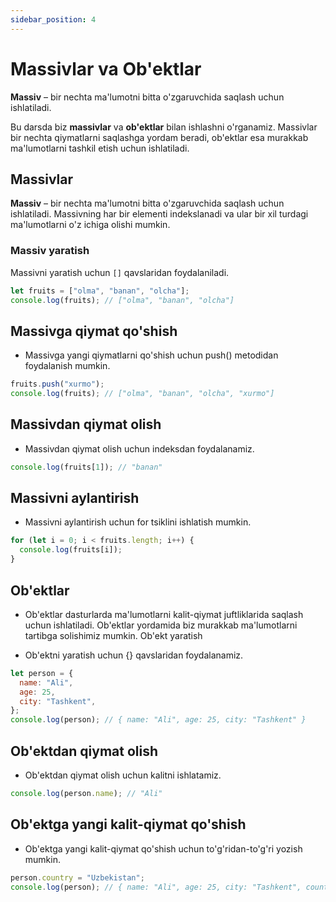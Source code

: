 ```yaml
---
sidebar_position: 4
---
```


# Massivlar va Ob'ektlar

**Massiv** – bir nechta ma'lumotni bitta o'zgaruvchida saqlash uchun ishlatiladi.

Bu darsda biz **massivlar** va **ob'ektlar** bilan ishlashni o'rganamiz. Massivlar bir nechta qiymatlarni saqlashga yordam beradi, ob'ektlar esa murakkab ma'lumotlarni tashkil etish uchun ishlatiladi.

## Massivlar

**Massiv** – bir nechta ma'lumotni bitta o'zgaruvchida saqlash uchun ishlatiladi. Massivning har bir elementi indekslanadi va ular bir xil turdagi ma'lumotlarni o'z ichiga olishi mumkin.

### Massiv yaratish

Massivni yaratish uchun `[]` qavslaridan foydalaniladi.

```javascript
let fruits = ["olma", "banan", "olcha"];
console.log(fruits); // ["olma", "banan", "olcha"]
```

## Massivga qiymat qo'shish

- Massivga yangi qiymatlarni qo'shish uchun push() metodidan foydalanish mumkin.

```javascript
fruits.push("xurmo");
console.log(fruits); // ["olma", "banan", "olcha", "xurmo"]
```

## Massivdan qiymat olish

- Massivdan qiymat olish uchun indeksdan foydalanamiz.

```javascript
console.log(fruits[1]); // "banan"
```

## Massivni aylantirish

- Massivni aylantirish uchun for tsiklini ishlatish mumkin.

```javascript
for (let i = 0; i < fruits.length; i++) {
  console.log(fruits[i]);
}
```

## Ob'ektlar

- Ob'ektlar dasturlarda ma'lumotlarni kalit-qiymat juftliklarida saqlash uchun ishlatiladi. Ob'ektlar yordamida biz murakkab ma'lumotlarni tartibga solishimiz mumkin.
  Ob'ekt yaratish

- Ob'ektni yaratish uchun {} qavslaridan foydalanamiz.

```javascript
let person = {
  name: "Ali",
  age: 25,
  city: "Tashkent",
};
console.log(person); // { name: "Ali", age: 25, city: "Tashkent" }
```

## Ob'ektdan qiymat olish

- Ob'ektdan qiymat olish uchun kalitni ishlatamiz.

```javascript
console.log(person.name); // "Ali"
```

## Ob'ektga yangi kalit-qiymat qo'shish

- Ob'ektga yangi kalit-qiymat qo'shish uchun to'g'ridan-to'g'ri yozish mumkin.

```javascript
person.country = "Uzbekistan";
console.log(person); // { name: "Ali", age: 25, city: "Tashkent", country: "Uzbekistan" }
```
